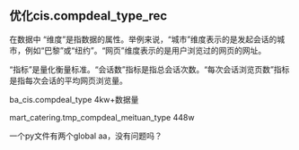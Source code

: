 ## 优化cis.compdeal_type_rec

在数据中
“维度”是指数据的属性。举例来说，“城市”维度表示的是发起会话的城市，例如“巴黎”或“纽约”。“网页”维度表示的是用户浏览过的网页的网址。

“指标”是量化衡量标准。“会话数”指标是指总会话次数。“每次会话浏览页数”指标是指每次会话的平均网页浏览量。



ba_cis.compdeal_type 4kw+数据量

mart_catering.tmp_compdeal_meituan_type  448w

一个py文件有两个global aa，没有问题吗？